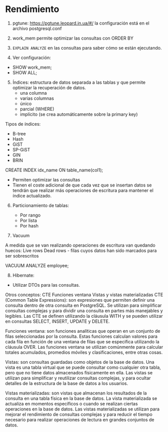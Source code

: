 
# Rendimiento

1. pgtune: https://pgtune.leopard.in.ua/#/ la configuración está en el archivo postgresql.conf 

2. work_mem permite optimizar las consultas con ORDER BY

3. `EXPLAIN ANALYZE` en las consultas para saber cómo se están ejecutando.

4. Ver configuración: 
  * SHOW work_mem;
  * SHOW ALL;

5. Índices: estructura de datos separada a las tablas y que permite optimizar la recuperación de datos.
    * una columna
    * varias columnas
    * único
    * parcial (WHERE)
    * implícito (se crea automáticamente sobre la primary key)

Tipos de índices: 
* B-tree
* Hash
* GiST 
* SP-GiST
* GIN
* BRIN

CREATE INDEX idx_name ON table_name(col1);

* Permiten optimizar las consultas 
* Tienen el coste adicional de que cada vez que se insertan datos se tendrán que realizar más operaciones de escritura para mantener el índice actualizado. 

6. Particionamiento de tablas:
   * Por rango 
   * Por lista
   * Por hash

7. Vacuum 

A medida que se van realizando operaciones de escritura van quedando huecos:
Live rows 
Dead rows - filas cuyos datos han sido marcados para ser sobrescritos

VACUUM ANALYZE employee;

8. Hibernate:
 * Utilizar DTOs para las consultas.


Otros conceptos: 
CTE
Funciones ventana
Vistas y vistas materializadas
CTE (Common Table Expressions): son expresiones que permiten definir una consulta dentro de otra consulta en PostgreSQL. Se utilizan para simplificar consultas complejas y para dividir una consulta en partes más manejables y legibles. Las CTE se definen utilizando la cláusula WITH y se pueden utilizar en consultas SELECT, INSERT, UPDATE y DELETE.

Funciones ventana: son funciones analíticas que operan en un conjunto de filas seleccionadas por la consulta. Estas funciones calculan valores para cada fila en función de una ventana de filas que se especifica utilizando la cláusula OVER. Las funciones ventana se utilizan comúnmente para calcular totales acumulados, promedios móviles y clasificaciones, entre otras cosas.

Vistas: son consultas guardadas como objetos de la base de datos. Una vista es una tabla virtual que se puede consultar como cualquier otra tabla, pero que no tiene datos almacenados físicamente en ella. Las vistas se utilizan para simplificar y reutilizar consultas complejas, y para ocultar detalles de la estructura de la base de datos a los usuarios.

Vistas materializadas: son vistas que almacenan los resultados de la consulta en una tabla física en la base de datos. La vista materializada se actualiza en momentos específicos o cuando se realizan ciertas operaciones en la base de datos. Las vistas materializadas se utilizan para mejorar el rendimiento de consultas complejas y para reducir el tiempo necesario para realizar operaciones de lectura en grandes conjuntos de datos.